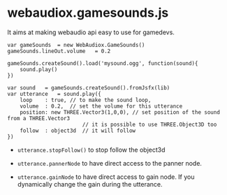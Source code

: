 webaudiox.gamesounds.js
=======================

It aims at making webaudio api easy to use for gamedevs.



```
var gameSounds	= new WebAudiox.GameSounds()
gameSounds.lineOut.volume	= 0.2
```


```
gameSounds.createSound().load('mysound.ogg', function(sound){
	sound.play()
})
```

```
var sound	= gameSounds.createSound().fromJsfx(lib)
var utterance	= sound.play({
	loop	: true,	// to make the sound loop, 
	volume	: 0.2,	// set the volume for this utterance
	position: new THREE.Vector3(1,0,0),	// set position of the sound from a THREE.Vector3
						// it is possible to use THREE.Object3D too
	follow	: object3d	// it will follow
})
```

* ```utterance.stopFollow()``` to stop follow the object3d

* ```utterance.pannerNode``` to have direct access to the panner node.
* ```utterance.gainNode``` to have direct access to gain node. If you 
dynamically change the gain during the utterance.


